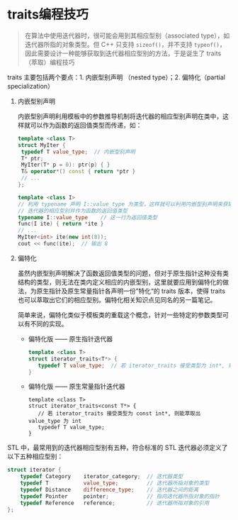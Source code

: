 # traits编程技巧

> 在算法中使用迭代器时，很可能会用到其相应型别（associated type），如迭代器所指的对象类型。但 C++ 只支持 `sizeof()`，并不支持 `typeof()`，因此需要设计一种能够获取到迭代器相应型别的方法，于是诞生了 traits（萃取）编程技巧

traits 主要包括两个要点：1. 内嵌型别声明 （nested type）；2. 偏特化（partial specialization）

1. 内嵌型别声明

   内嵌型别声明利用模板中的参数推导机制将迭代器的相应型别声明在类中，这样就可以作为函数的返回值类型而传递，如：

   ```c++
   template <class T>
   struct MyIter {
   	typedef T value_type;  // 内嵌型别声明
   	T* ptr;
   	MyIter(T* p = 0): ptr(p) { }
   	T& operator*() const { return *ptr }
   	// ...
   };
   
   template <class I>
   // 利用 typename 声明 I::value_type 为类型，这样就可以利用内嵌型别声明来获取
   // 迭代器的相应型别并作为函数的返回值类型
   typename I::value_type    // 这一行为返回值类型
   func(I ite) { return *ite }
   // ...
   MyIter<int> ite(new int(8));
   cout << func(ite);  // 输出 8
   ```

2. 偏特化

   虽然内嵌型别声明解决了函数返回值类型的问题，但对于原生指针这种没有类结构的类型，则无法在类内定义相应的内嵌型别，这里就要应用到偏特化的做法，为原生指针及原生常量指针各声明一份”特化“的 traits 版本，使得 traits 也可以萃取出它们的相应型别。偏特化相关知识点见同名的另一篇笔记。

   简单来说，偏特化类似于模板类的重载这个概念，针对一些特定的参数类型可以有不同的实现。
   
   - 偏特化版 —— 原生指针迭代器
   
     ```c++
     template <class T>
     struct iterator_traits<T*> {
     	typedef T value_type;  // 若 iterator_traits 接受类型为 int*, 则能萃取出 value_type 为 int
     }
     ```
   
   - 偏特化版 —— 原生常量指针迭代器
   
     ```
     template <class T>
     struct iterator_traits<const T*> {
     	// 若 iterator_traits 接受类型为 const int*, 则能萃取出 value_type 为 int
     	typedef T value_type;  
     }
     ```

STL 中，最常用到的迭代器相应型别有五种，符合标准的 STL 迭代器必须定义了以下五种相应型别：

```c++
struct iterator {
    typedef Category    iterator_category;  // 迭代器类型
    typedef T           value_type;         // 迭代器所指对象的类型
    typedef Distance    difference_type;    // 迭代器之间的距离
    typedef Pointer     pointer;            // 指向迭代器所指对象的指针
    typedef Reference   reference;          // 迭代器所指对象的引用
};
```

